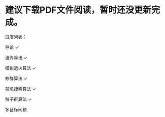 # 建议下载PDF文件阅读，暂时还没更新完成。

进度列表：

导论 $\checkmark$

遗传算法 $\checkmark$

模拟退火算法 $\checkmark$

蚁群算法 $\checkmark$

禁忌搜索算法 $\checkmark$

粒子群算法 $\checkmark$

多目标问题